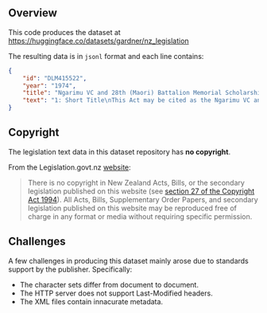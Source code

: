 ## Overview

This code produces the dataset at https://huggingface.co/datasets/gardner/nz_legislation

The resulting data is in `jsonl` format and each line contains:

```json
{
    "id": "DLM415522",
    "year": "1974",
    "title": "Ngarimu VC and 28th (Maori) Battalion Memorial Scholarship Fund Amendment Act 1974",
    "text": "1: Short Title\nThis Act may be cited as the Ngarimu VC and 28th (Maori) Battalion Memorial Scholarship Fund Amendment Act 1974, and shall be read together with and deemed part of the Ngarimu VC and 28th (Maori) Battalion Memorial Scholarship Fund Act 1945\n2:\n3:\n4: New sections substituted\n1: This subsection substituted section 14 section 15\n2: Notwithstanding anything in subsection (1) subsection (1)\n3: Notwithstanding anything in section 15 subsection (1)"
}
```

## Copyright

The legislation text data in this dataset repository has **no copyright**.

From the Legislation.govt.nz [website](https://legislation.govt.nz/about.aspx#copyright):

> There is no copyright in New Zealand Acts, Bills, or the secondary legislation published on this website (see [section 27 of the Copyright Act 1994](https://legislation.govt.nz/act/public/1994/0143/latest/DLM345939.html)). All Acts, Bills, Supplementary Order Papers, and secondary legislation published on this website may be reproduced free of charge in any format or media without requiring specific permission.

## Challenges

A few challenges in producing this dataset mainly arose due to standards support by the publisher. Specifically:

* The character sets differ from document to document.
* The HTTP server does not support Last-Modified headers.
* The XML files contain innacurate metadata.
